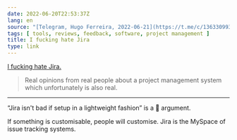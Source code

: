 ```yaml
---
date: 2022-06-20T22:53:37Z
lang: en
source: "[Telegram, Hugo Ferreira, 2022-06-21](https://t.me/c/1363309933/6930)"
tags: [ tools, reviews, feedback, software, project management ]
title: I fucking hate Jira
type: link
---
```


[I fucking hate Jira.](https://ifuckinghatejira.com/)

> Real opinions from real people about a project management system which unfortunately is also real.

---

“Jira isn't bad if setup in a lightweight fashion” is a 🦄 argument.

If something is customisable, people will customise. Jira is the MySpace of issue tracking systems.
